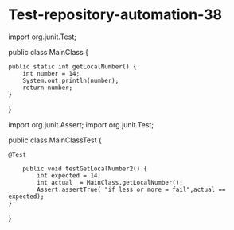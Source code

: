 # Test-repository-automation-38


import org.junit.Test;

public class MainClass {

    public static int getLocalNumber() {
        int number = 14;
        System.out.println(number);
        return number;
    }
}



import org.junit.Assert;
import org.junit.Test;

public class MainClassTest {


    @Test

        public void testGetLocalNumber2() {
            int expected = 14;
            int actual  = MainClass.getLocalNumber();
            Assert.assertTrue( "if less or more = fail",actual == expected);
    }

}


